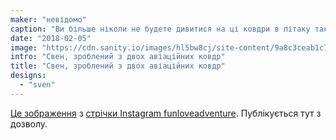 ```yaml
---
maker: "невідомо"
caption: "Ви більше ніколи не будете дивитися на ці ковдри в літаку так, як раніше."
date: "2018-02-05"
image: "https://cdn.sanity.io/images/hl5bw8cj/site-content/9a8c3ceab1c7e91e3a6740fe34e73e8abec95acd-1080x1080.jpg"
intro: "Свен, зроблений з двох авіаційних ковдр"
title: "Свен, зроблений з двох авіаційних ковдр"
designs:
  - "sven"
---
```



[Це зображення](https://www.instagram.com/p/BeKLaPfhGbU/) з [стрічки Instagram funloveadventure](https://www.instagram.com/funloveadventure/). Публікується тут з дозволу.

